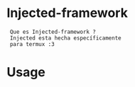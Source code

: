 # Injected-framework

     Que es Injected-framework ?
     Injected esta hecha específicamente 
     para termux :3 
# Usage
